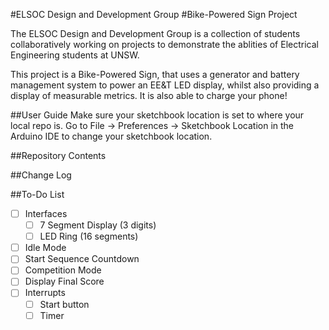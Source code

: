 #ELSOC Design and Development Group
#Bike-Powered Sign Project

The ELSOC Design and Development Group is a collection of students collaboratively working on projects to demonstrate the ablities of Electrical Engineering students at UNSW.

This project is a Bike-Powered Sign, that uses a generator and battery management system to power an EE&T LED display, whilst also providing a display of measurable metrics. It is also able to charge your phone!

##User Guide
Make sure your sketchbook location is set to where your local repo is. Go to File -> Preferences -> Sketchbook Location in the Arduino IDE to change your sketchbook location.

##Repository Contents


##Change Log


##To-Do List
- [ ] Interfaces
	- [ ] 7 Segment Display (3 digits)
	- [ ] LED Ring (16 segments)
- [ ] Idle Mode
- [ ] Start Sequence Countdown
- [ ] Competition Mode
- [ ] Display Final Score
- [ ] Interrupts
	- [ ] Start button 
	- [ ] Timer